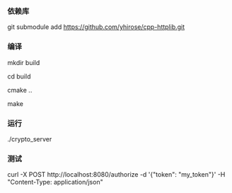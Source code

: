 ### 依赖库
git submodule add https://github.com/yhirose/cpp-httplib.git

### 编译
mkdir build

cd build

cmake ..

make


### 运行
./crypto_server


### 测试
curl -X POST http://localhost:8080/authorize -d '{"token": "my_token"}' -H "Content-Type: application/json"